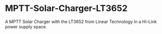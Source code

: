 # MPTT-Solar-Charger-LT3652
A MPTT Solar Charger with the LT3652 from Linear Technology in a Hi-Link power supply space.
